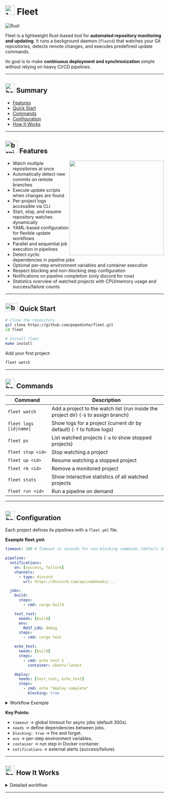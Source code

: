 <h1>
  <img src="https://github.com/user-attachments/assets/429bf6e8-5724-473e-a560-e9e06bbbc143" alt="brain" width="30" height="30"/>
  Fleet
</h1>

![Rust](https://img.shields.io/badge/rust-stable-orange)

Fleet is a lightweight Rust-based tool for **automated repository monitoring and updating**.
It runs a background daemon (`fleetd`) that watches your Git repositories, detects remote changes, and executes predefined update commands.

Its goal is to make **continuous deployment and synchronization** simple without relying on heavy CI/CD pipelines.

---

<h2>
  <img src="https://github.com/user-attachments/assets/4bf0a9f7-f5b7-4401-9b3d-fc92523cb79c" alt="brain" width="30" height="30"/>
  Summary
</h2>

* [Features](#features)
* [Quick Start](#quick-start)
* [Commands](#commands)
* [Configuration](#configuration)
* [How It Works](#how-it-works)

---

<h2 id="features">
  <img src="https://github.com/user-attachments/assets/dc7fc109-abb2-443a-9bc3-8f6721cdd1e8" alt="brain" width="40" height="40"/>
  Features
</h2>


<img src="https://github.com/user-attachments/assets/7f0beeba-138f-4e43-8c6f-86159bc63cab" width="300" align="right" />

* Watch multiple repositories at once  
* Automatically detect new commits on remote branches  
* Execute update scripts when changes are found  
* Per-project logs accessible via CLI  
* Start, stop, and resume repository watches dynamically  
* YAML-based configuration for flexible update workflows  
* Parallel and sequential job execution in pipelines  
* Detect cyclic dependencies in pipeline jobs  
* Optional per-step environment variables and container execution  
* Respect blocking and non-blocking step configuration  
* Notifications on pipeline completion (only discord for now)  
* Statistics overview of watched projects with CPU/memory usage and success/failure counts


---

<h2 id="quick-start">
  <img src="https://github.com/user-attachments/assets/e0fdb113-496a-4d47-91a5-008166f355a8" alt="brain" width="40" height="25"/>
  Quick Start
</h2>


```bash
# Clone the repository
git clone https://github.com/pepedinho/fleet.git
cd fleet

# Install fleet
make install
```

Add your first project:

```bash
fleet watch
```

---


<h2 id="commands">
  <img src="https://github.com/user-attachments/assets/4444209c-0c59-4757-aad1-b0956226d7b9" alt="brain" width="30" height="30"/>
  Commands
</h2>

| Command                 | Description                                                                            |
| ----------------------- | -----------------------------------------------------------------------------          |
| `fleet watch`           | Add a project to the watch list (run inside the project dir) (`-b` to assign branch)   |
| `fleet logs [id\|name]` | Show logs for a project (current dir by default) (`-f` to follow logs)                 |
| `fleet ps`              | List watched projects (`-a` to show stopped projects)                                  |
| `fleet stop <id>`       | Stop watching a project                                                                |
| `fleet up <id>`         | Resume watching a stopped project                                                      |
| `fleet rm <id>`         | Remove a monitored project                                                             |
| `fleet stats`           | Show interactive statistics of all watched projects                                    |
| `fleet run <id>`        | Run a pipeline on demand                                                               |

---


<h2 id="configuration">
  <img src="https://github.com/user-attachments/assets/47ba484c-3bec-43d4-8b50-1e03456709c2" alt="brain" width="30" height="30"/>
  Configuration
</h2>

Each project defines its pipelines with a `fleet.yml` file.

**Example fleet.yml:**

```yaml
timeout: 200 # Timeout in seconds for non-blocking commands (default 300)

pipeline:
  notifications:
    on: [success, failure]
    channels:
      - type: discord
        url: https://discord.com/api/webhooks/...

  jobs:
    build:
      steps:
        - cmd: cargo build

    test_rust:
      needs: [build]
      env:
        RUST_LOG: debug
      steps:
        - cmd: cargo test

    echo_test:
      needs: [build]
      steps:
        - cmd: echo test 1
          container: ubuntu:latest

    deploy:
      needs: [test_rust, echo_test]
      steps:
        - cmd: echo "deploy complete"
          blocking: true
```

<details>
<summary>Workflow Exemple</summary>

```zsh
         New commit detected
                 │
                 ▼
               +-----+
               |build|
               +--+--+
                  │
      ┌-----------┴-----------┐
      ▼                       ▼
 +-----------+           +-----------+
 | test_rust |           | echo_test |
 +-----------+           +-----------+
      │                       │
      └-----------┬-----------┘
                  ▼
              +--------+
              | deploy |
              +--------+
                  │
          ┌-------┴---------┐
          ▼                 ▼
  +---------------+    +---------+
  | Notifications |    |  Stats  |
  +---------------+    +---------+

```
</details>

**Key Points:**

* `timeout` → global timeout for async jobs (default 300s).
* `needs` → define dependencies between jobs.
* `blocking: true` → fire and forget.
* `env` → per-step environment variables.
* `container` → run step in Docker container.
* `notifications` → external alerts (success/failure).

---
<h2 id="how-it-works">
  <img src="https://github.com/user-attachments/assets/a18b44ad-ff8b-4d7f-a7ae-5fafa8d19449" alt="brain" width="30" height="30"/>
  How It Works
</h2>

<details>
<summary>Detailed workflow</summary>

1. `fleetd` runs in the background and periodically checks repositories.
2. When a new commit is detected:

   * Jobs are executed respecting dependencies.
   * Independent jobs run in parallel.
   * Failures propagate and block dependent jobs.
   * Cyclic dependencies are detected and reported before execution.
   * Environment variables and containers are supported per step.
   * Notifications are sent to configured channels (Discord, webhook, etc.).
3. Logs for each project are stored and retrievable via `fleet logs`.
4. Global statistics are available via `fleet stats`.

</details>

---
